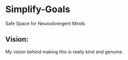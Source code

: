 # Simplify-Goals
Safe Space for Neurodivergent Minds

## Vision:
My vision behind making this is really kind and genuine.
